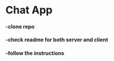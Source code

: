 # Chat App

#### -clone repo
#### -check readme for both server and client
#### -follow the instructions
